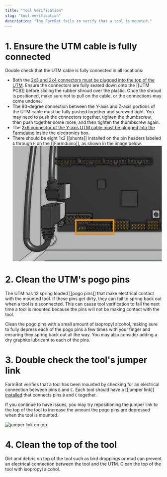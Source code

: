 ```yaml
---
title: "Tool Verification"
slug: "tool-verification"
description: "The FarmBot fails to verify that a tool is mounted."
---
```


# 1. Ensure the UTM cable is fully connected

Double check that the UTM cable is fully connected in all locations:

- Both the [2x3 and 2x4 connectors must be plugged into the top of the UTM](../../assembly/tools/utm.md#step-2-connect-the-utm-cable). Ensure the connectors are fully seated down onto the [[UTM PCB]] before sliding the rubber shroud over the plastic. Once the shroud is positioned, make sure not to pull on the cable, or the connections may come undone.
- The 90-degree connection between the Y-axis and Z-axis portions of the UTM cable must be fully pushed together and screwed tight. You may need to push the connectors together, tighten the thumbscrew, then push together some more, and then tighten the thumbscrew again.
- The [2x6 connector of the Y-axis UTM cable must be plugged into the Farmduino](../../assembly/electronics.md#step-5-plug-in-the-utm-cable) inside the electronics box.
- There should be eight 1x2 [[shunts]] installed on the pin headers labeled `A` through `H` on the [[Farmduino]], as shown in the image below.
![farmduino utm shunts](_images/farmduino_utm_shunts.png)

# 2. Clean the UTM's pogo pins

The UTM has 12 spring loaded [[pogo pins]] that make electrical contact with the mounted tool. If these pins get dirty, they can fail to spring back out when a tool is disconnected. This can cause tool verification to fail the next time a tool is mounted because the pins will not be making contact with the tool.

Clean the pogo pins with a small amount of isopropyl alcohol, making sure to fully depress each of the pogo pins a few times with your finger and ensuring they spring back out all the way. You may also consider adding a dry graphite lubricant to each of the pins.

# 3. Double check the tool's jumper link

FarmBot verifies that a tool has been mounted by checking for an electrical connection between pins `B` and `C`. Each tool should have a [[jumper link]] [installed](../../extras/reference/basic-tool-hardware.md#step-2-install-the-tool-verification-jumper-link) that connects pins `B` and `C` together.

If you continue to have issues, you may try repositioning the jumper link to the top of the tool to increase the amount the pogo pins are depressed when the tool is mounted.

![jumper link on top](_images/jumper_link_on_top.png)

# 4. Clean the top of the tool

Dirt and debris on top of the tool such as bird droppings or mud can prevent an electrical connection between the tool and the UTM. Clean the top of the tool with isopropyl alcohol.
